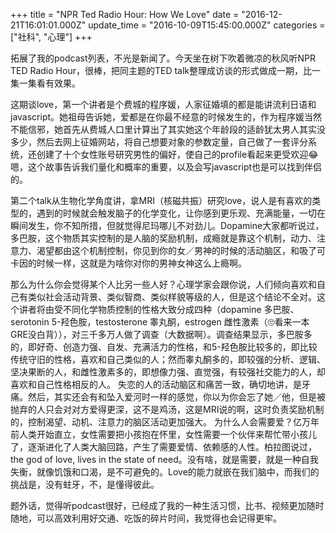 +++
title = "NPR Ted Radio Hour: How We Love"
date = "2016-12-21T16:01:01.000Z"
update_time = "2016-10-09T15:45:00.000Z"
categories = ["社科", "心理"]
+++

拓展了我的podcast列表，不光是新闻了。今天坐在树下吹着微凉的秋风听NPR TED Radio Hour，很棒，把同主题的TED talk整理成访谈的形式做成一期，比一集一集看有效果。

这期谈love，第一个讲者是个费城的程序媛，人家征婚填的都是能讲流利日语和javascript。她祖母告诉她，爱都是在你最不经意的时候发生的，作为程序媛当然不能信邪，她首先从费城人口里计算出了其实她这个年龄段的适龄犹太男人其实没多少，然后去网上征婚网站，将自己想要对象的参数定量，自己做了一套评分系统，还创建了十个女性账号研究男性的偏好，使自己的profile看起来更受欢迎😂嗯，这个故事告诉我们量化和概率的重要，以及会写javascript也是可以找到伴侣的。

第二个talk从生物化学角度讲，拿MRI（核磁共振）研究love，说人是有喜欢的类型的，遇到的时候就会触发脑子的化学变化，让你感到更乐观、充满能量，一切在瞬间发生，你不知所措，但就觉得尼玛哪儿不对劲儿。Dopamine大家都听说过，多巴胺，这个物质其实控制的是人脑的奖励机制，成瘾就是靠这个机制，动力、注意力、渴望都由这个机制控制，你见到你的女／男神的时候的活动脑区，和吸了可卡因的时候一样，这就是为啥你对你的男神女神这么上瘾啊。

那么为什么你会觉得某个人比另一些人好？心理学家会跟你说，人们倾向喜欢和自己有类似社会活动背景、类似智商、类似样貌等级的人，但是这个结论不全对。这个讲者将由受不同化学物质控制的性格大致分成四种（dopamine 多巴胺、serotonin 5-羟色胺，testosterone 睾丸酮，estrogen 雌性激素（🙄️看来一本GRE没白背）），对三千多万人做了调查（大数据啊）。调查结果显示，多巴胺多的，即好奇、创造力强、自发、充满活力的性格，和5-羟色胺比较多的，即比较传统守旧的性格，喜欢和自己类似的人；然而睾丸酮多的，即较强的分析、逻辑、坚决果断的人，和雌性激素多的，即想像力强、直觉强，有较强社交能力的人，却喜欢和自己性格相反的人。
失恋的人的活动脑区和痛苦一致，确切地讲，是牙痛。然后，其实还会有和坠入爱河时一样的感觉，你以为你会忘了她／他，但是被抛弃的人只会对对方爱得更深，这不是鸡汤，这是MRI说的啊，这时负责奖励机制的，控制渴望、动机、注意力的脑区活动更加强大。
为什么人会需要爱？亿万年前人类开始直立，女性需要把小孩抱在怀里，女性需要一个伙伴来帮忙带小孩儿了，逐渐进化了人类大脑回路，产生了需要爱情、依赖感的人性。柏拉图说过，the god of love, lives in the state of need。没有啥，就是需要，就是一种自我失衡，就像饥饿和口渴，是不可避免的。Love的能力就嵌在我们脑中，而我们的挑战是，没有蛀牙，不，是懂得彼此。

题外话，觉得听podcast很好，已经成了我的一种生活习惯，比书、视频更加随时随地，可以高效利用好交通、吃饭的碎片时间，我觉得也会记得更牢。
